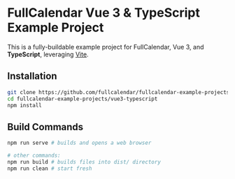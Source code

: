 
# FullCalendar Vue 3 & TypeScript Example Project

This is a fully-buildable example project for FullCalendar, Vue 3, and **TypeScript**, leveraging [Vite](https://github.com/vitejs/vite).


## Installation

```bash
git clone https://github.com/fullcalendar/fullcalendar-example-projects.git
cd fullcalendar-example-projects/vue3-typescript
npm install
```

## Build Commands

```bash
npm run serve # builds and opens a web browser

# other commands:
npm run build # builds files into dist/ directory
npm run clean # start fresh
```
